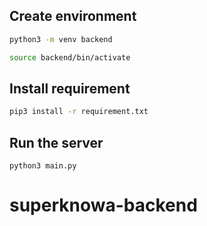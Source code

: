 ## Create environment

```sh
python3 -m venv backend
```

```sh
source backend/bin/activate
```

## Install requirement

```sh
pip3 install -r requirement.txt
```

## Run the server

```
python3 main.py
```
# superknowa-backend
